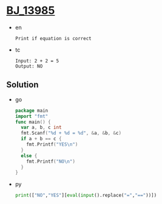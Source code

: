 # [BJ_13985](https://acmicpc.net/problem/13985)

* en

  ```en
  Print if equation is correct
  ```

* tc

  ```tc
  Input: 2 + 2 = 5
  Output: NO
  ```

## Solution

* go

  ```go
  package main
  import "fmt"
  func main() {
    var a, b, c int
    fmt.Scanf("%d + %d = %d", &a, &b, &c)
    if a + b == c {
      fmt.Printf("YES\n")
    }
    else {
      fmt.Printf("NO\n")
    }
  }
  ```

* py

  ```py
  print(["NO","YES"][eval(input().replace("=","=="))])
  ```
